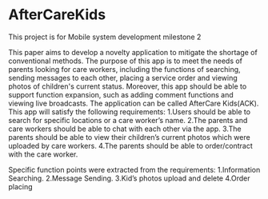 # AfterCareKids
This project is for Mobile system development milestone 2

This paper aims to develop a novelty application to mitigate the shortage of conventional methods. The purpose of this app is to meet the needs of parents looking for care workers, including the functions of searching, sending messages to each other, placing a service order and viewing photos of children's current status. Moreover, this app should be able to support function expansion, such as adding comment functions and viewing live broadcasts. The application can be called AfterCare Kids(ACK). This app will satisfy the following requirements:
  1.Users should be able to search for specific locations or a care worker’s name.
  2.The parents and care workers should be able to chat with each other via the app.
  3.The parents should be able to view their children’s current photos which were uploaded by care workers.
  4.The parents should be able to order/contract with the care worker.

Specific function points were extracted from the requirements:
  1.Information Searching.
  2.Message Sending.
  3.Kid’s photos upload and delete
  4.Order placing
